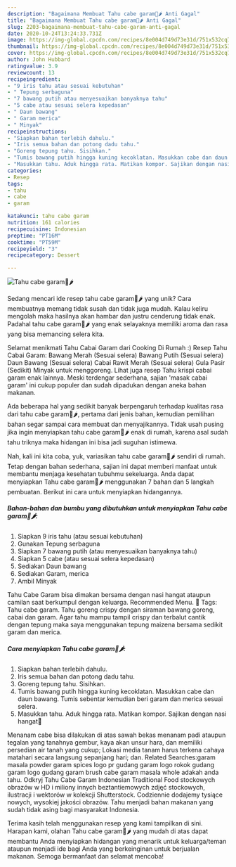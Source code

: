 ```yaml
---
description: "Bagaimana Membuat Tahu cabe garam🥟🌶 Anti Gagal"
title: "Bagaimana Membuat Tahu cabe garam🥟🌶 Anti Gagal"
slug: 2203-bagaimana-membuat-tahu-cabe-garam-anti-gagal
date: 2020-10-24T13:24:33.731Z
image: https://img-global.cpcdn.com/recipes/8e004d749d73e31d/751x532cq70/tahu-cabe-garam🥟🌶-foto-resep-utama.jpg
thumbnail: https://img-global.cpcdn.com/recipes/8e004d749d73e31d/751x532cq70/tahu-cabe-garam🥟🌶-foto-resep-utama.jpg
cover: https://img-global.cpcdn.com/recipes/8e004d749d73e31d/751x532cq70/tahu-cabe-garam🥟🌶-foto-resep-utama.jpg
author: John Hubbard
ratingvalue: 3.9
reviewcount: 13
recipeingredient:
- "9 iris tahu atau sesuai kebutuhan"
- " Tepung serbaguna"
- "7 bawang putih atau menyesuaikan banyaknya tahu"
- "5 cabe atau sesuai selera kepedasan"
- " Daun bawang"
- " Garam merica"
- " Minyak"
recipeinstructions:
- "Siapkan bahan terlebih dahulu."
- "Iris semua bahan dan potong dadu tahu."
- "Goreng tepung tahu. Sisihkan."
- "Tumis bawang putih hingga kuning kecoklatan. Masukkan cabe dan daun bawang. Tumis sebentar kemudian beri garam dan merica sesuai selera."
- "Masukkan tahu. Aduk hingga rata. Matikan kompor. Sajikan dengan nasi hangat🤗"
categories:
- Resep
tags:
- tahu
- cabe
- garam

katakunci: tahu cabe garam 
nutrition: 161 calories
recipecuisine: Indonesian
preptime: "PT16M"
cooktime: "PT59M"
recipeyield: "3"
recipecategory: Dessert

---
```



![Tahu cabe garam🥟🌶](https://img-global.cpcdn.com/recipes/8e004d749d73e31d/751x532cq70/tahu-cabe-garam🥟🌶-foto-resep-utama.jpg)

Sedang mencari ide resep tahu cabe garam🥟🌶 yang unik? Cara membuatnya memang tidak susah dan tidak juga mudah. Kalau keliru mengolah maka hasilnya akan hambar dan justru cenderung tidak enak. Padahal tahu cabe garam🥟🌶 yang enak selayaknya memiliki aroma dan rasa yang bisa memancing selera kita.

Selamat menikmati Tahu Cabai Garam dari Cooking Di Rumah :) Resep Tahu Cabai Garam: Bawang Merah (Sesuai selera) Bawang Putih (Sesuai selera) Daun Bawang (Sesuai selera) Cabai Rawit Merah (Sesuai selera) Gula Pasir (Sedikit) Minyak untuk menggoreng. Lihat juga resep Tahu krispi cabai garam enak lainnya. Meski terdengar sederhana, sajian &#39;masak cabai garam&#39; ini cukup populer dan sudah dipadukan dengan aneka bahan makanan.

Ada beberapa hal yang sedikit banyak berpengaruh terhadap kualitas rasa dari tahu cabe garam🥟🌶, pertama dari jenis bahan, kemudian pemilihan bahan segar sampai cara membuat dan menyajikannya. Tidak usah pusing jika ingin menyiapkan tahu cabe garam🥟🌶 enak di rumah, karena asal sudah tahu triknya maka hidangan ini bisa jadi suguhan istimewa.


Nah, kali ini kita coba, yuk, variasikan tahu cabe garam🥟🌶 sendiri di rumah. Tetap dengan bahan sederhana, sajian ini dapat memberi manfaat untuk membantu menjaga kesehatan tubuhmu sekeluarga. Anda dapat menyiapkan Tahu cabe garam🥟🌶 menggunakan 7 bahan dan 5 langkah pembuatan. Berikut ini cara untuk menyiapkan hidangannya.

<!--inarticleads1-->

##### Bahan-bahan dan bumbu yang dibutuhkan untuk menyiapkan Tahu cabe garam🥟🌶:

1. Siapkan 9 iris tahu (atau sesuai kebutuhan)
1. Gunakan  Tepung serbaguna
1. Siapkan 7 bawang putih (atau menyesuaikan banyaknya tahu)
1. Siapkan 5 cabe (atau sesuai selera kepedasan)
1. Sediakan  Daun bawang
1. Sediakan  Garam, merica
1. Ambil  Minyak


Tahu Cabe Garam bisa dimakan bersama dengan nasi hangat ataupun camilan saat berkumpul dengan keluarga. Recommended Menu.  Tags: Tahu cabe garam. Tahu goreng crispy dengan siraman bawang goreng, cabai dan garam. Agar tahu mampu tampil crispy dan terbalut cantik dengan tepung maka saya menggunakan tepung maizena bersama sedikit garam dan merica. 

<!--inarticleads2-->

##### Cara menyiapkan Tahu cabe garam🥟🌶:

1. Siapkan bahan terlebih dahulu.
1. Iris semua bahan dan potong dadu tahu.
1. Goreng tepung tahu. Sisihkan.
1. Tumis bawang putih hingga kuning kecoklatan. Masukkan cabe dan daun bawang. Tumis sebentar kemudian beri garam dan merica sesuai selera.
1. Masukkan tahu. Aduk hingga rata. Matikan kompor. Sajikan dengan nasi hangat🤗


Menanam cabe bisa dilakukan di atas sawah bekas menanam padi ataupun tegalan yang tanahnya gembur, kaya akan unsur hara, dan memiliki persedian air tanah yang cukup; Lokasi media tanam harus terkena cahaya matahari secara langsung sepanjang hari; dan. Related Searches:garam masala powder garam spices logo pr gudang garam logo rokok gudang garam logo gudang garam brush cabe garam masala whole adakah anda tahu. Odkryj Tahu Cabe Garam Indonesian Traditional Food stockowych obrazów w HD i miliony innych beztantiemowych zdjęć stockowych, ilustracji i wektorów w kolekcji Shutterstock. Codziennie dodajemy tysiące nowych, wysokiej jakości obrazów. Tahu menjadi bahan makanan yang sudah tidak asing bagi masyarakat Indonesia. 

Terima kasih telah menggunakan resep yang kami tampilkan di sini. Harapan kami, olahan Tahu cabe garam🥟🌶 yang mudah di atas dapat membantu Anda menyiapkan hidangan yang menarik untuk keluarga/teman ataupun menjadi ide bagi Anda yang berkeinginan untuk berjualan makanan. Semoga bermanfaat dan selamat mencoba!
